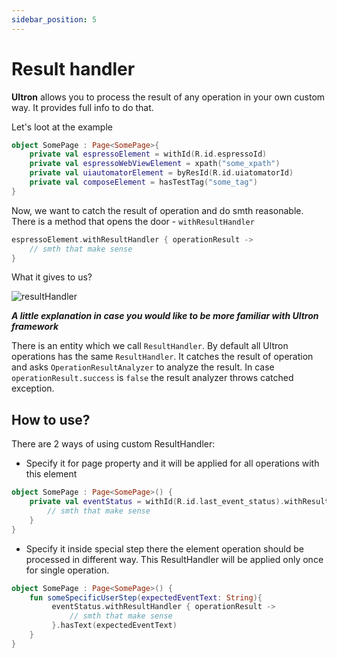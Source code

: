 ```yaml
---
sidebar_position: 5
---
```


# Result handler

**Ultron** allows you to process the result of any operation in your own custom way. It provides full info to do that.

Let's loot at the example

```kotlin
object SomePage : Page<SomePage>{
    private val espressoElement = withId(R.id.espressoId)
    private val espressoWebViewElement = xpath("some_xpath")
    private val uiautomatorElement = byResId(R.id.uiatomatorId)
    private val composeElement = hasTestTag("some_tag")
}
```
Now, we want to catch the result of operation and do smth reasonable. There is a method that opens the door - `withResultHandler`
```kotlin
espressoElement.withResultHandler { operationResult ->
    // smth that make sense
}
```
What it gives to us?

![resultHandler](https://user-images.githubusercontent.com/12834123/113351564-bc872f00-9343-11eb-925a-432dbc191b32.png)

**_A little explanation in case you would like to be more familiar with **Ultron** framework_**

There is an entity which we call `ResultHandler`. By default all Ultron operations has the same `ResultHandler`. 
It catches the result of operation and asks `OperationResultAnalyzer` to analyze the result. 
In case `operationResult.success` is `false` the result analyzer throws catched exception.

## How to use?
There are 2 ways of using custom ResultHandler:
- Specify it for page property and it will be applied for all operations with this element
```kotlin
object SomePage : Page<SomePage>() {
    private val eventStatus = withId(R.id.last_event_status).withResultHandler { operationResult ->
        // smth that make sense
    }
}
```
- Specify it inside special step there the element operation should be processed in different way.
This ResultHandler will be applied only once for single operation.

```kotlin
object SomePage : Page<SomePage>() {
    fun someSpecificUserStep(expectedEventText: String){
         eventStatus.withResultHandler { operationResult ->
             // smth that make sense
         }.hasText(expectedEventText)
    }
}
```